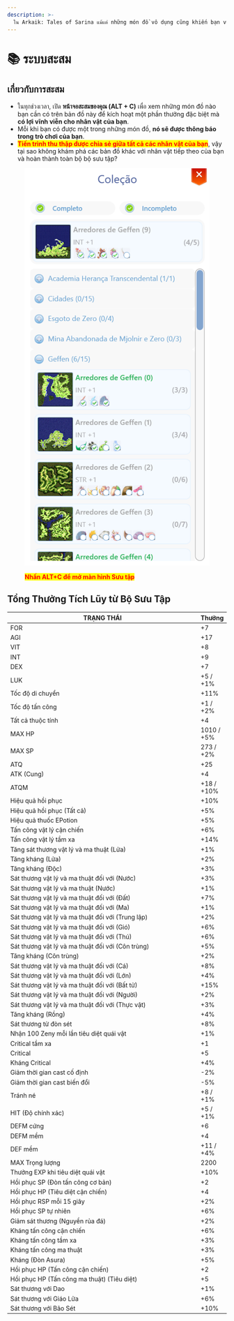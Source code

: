 ```yaml
---
description: >-
  ใน Arkaik: Tales of Sarina แม้แต่ những món đồ vô dụng cũng khiến bạn vui khi có được!
---
```


# 📚 ระบบสะสม

## **เกี่ยวกับการสะสม**

* ในทุกช่วงเวลา, เปิด **หน้าจอสะสมของคุณ (ALT + C)** เพื่อ xem những món đồ nào bạn cần có trên bản đồ này để kích hoạt một phần thưởng đặc biệt mà **có lợi vĩnh viễn cho nhân vật của bạn**.
* Mỗi khi bạn có được một trong những món đồ, **nó sẽ được thông báo trong trò chơi của bạn**.
* <mark style="color:red;">**Tiến trình thu thập được chia sẻ giữa tất cả các nhân vật của bạn**</mark>, vậy tại sao không khám phá các bản đồ khác với nhân vật tiếp theo của bạn và hoàn thành toàn bộ bộ sưu tập?

<figure><img src="../.gitbook/assets/Cole2 (1).png" alt=""><figcaption><p><mark style="color:red;"><strong>Nhấn ALT+C để mở màn hình Sưu tập</strong></mark></p></figcaption></figure>

## **Tổng Thưởng Tích Lũy từ Bộ Sưu Tập**

<table><thead><tr><th width="479">TRẠNG THÁI</th><th>Thưởng</th></tr></thead><tbody><tr><td>FOR</td><td>+7</td></tr><tr><td>AGI</td><td>+17</td></tr><tr><td>VIT</td><td>+8</td></tr><tr><td>INT</td><td>+9</td></tr><tr><td>DEX</td><td>+7</td></tr><tr><td>LUK</td><td>+5  / +1%</td></tr><tr><td>Tốc độ di chuyển</td><td>+11%</td></tr><tr><td>Tốc độ tấn công</td><td>+1  / +2%</td></tr><tr><td>Tất cả thuộc tính</td><td>+4</td></tr><tr><td>MAX HP</td><td>1010 / +5%</td></tr><tr><td>MAX SP</td><td>273 / +2%</td></tr><tr><td>ATQ</td><td>+25</td></tr><tr><td>ATK (Cung)</td><td>+4</td></tr><tr><td>ATQM</td><td>+18 / +10%</td></tr><tr><td>Hiệu quả hồi phục</td><td>+10%</td></tr><tr><td>Hiệu quả hồi phục (Tất cả)</td><td>+5%</td></tr><tr><td>Hiệu quả thuốc EPotion</td><td>+5%</td></tr><tr><td>Tấn công vật lý cận chiến</td><td>+6%</td></tr><tr><td>Tấn công vật lý tầm xa</td><td>+14%</td></tr><tr><td>Tăng sát thương vật lý và ma thuật (Lửa)</td><td>+1%</td></tr><tr><td>Tăng kháng (Lửa)</td><td>+2%</td></tr><tr><td>Tăng kháng (Độc)</td><td>+3%</td></tr><tr><td>Sát thương vật lý và ma thuật đối với (Nước)</td><td>+3%</td></tr><tr><td>Sát thương vật lý và ma thuật (Nước)</td><td>+1%</td></tr><tr><td>Sát thương vật lý và ma thuật đối với (Đất)</td><td>+7%</td></tr><tr><td>Sát thương vật lý và ma thuật đối với (Ma)</td><td>+1%</td></tr><tr><td>Sát thương vật lý và ma thuật đối với (Trung lập)</td><td>+2%</td></tr><tr><td>Sát thương vật lý và ma thuật đối với (Gió)</td><td>+6%</td></tr><tr><td>Sát thương vật lý và ma thuật đối với (Thú)</td><td>+6%</td></tr><tr><td>Sát thương vật lý và ma thuật đối với (Côn trùng)</td><td>+5%</td></tr><tr><td>Tăng kháng (Côn trùng)</td><td>+2%</td></tr><tr><td>Sát thương vật lý và ma thuật đối với (Cá)</td><td>+8%</td></tr><tr><td>Sát thương vật lý và ma thuật đối với (Lớn)</td><td>+4%</td></tr><tr><td>Sát thương vật lý và ma thuật đối với (Bất tử)</td><td>+15%</td></tr><tr><td>Sát thương vật lý và ma thuật đối với (Người)</td><td>+2%</td></tr><tr><td>Sát thương vật lý và ma thuật đối với (Thực vật)</td><td>+3%</td></tr><tr><td>Tăng kháng (Rồng)</td><td>+4%</td></tr><tr><td>Sát thương từ đòn sét</td><td>+8%</td></tr><tr><td>Nhận 100 Zeny mỗi lần tiêu diệt quái vật</td><td>+1%</td></tr><tr><td>Critical tầm xa</td><td>+1</td></tr><tr><td>Critical</td><td>+5</td></tr><tr><td>Kháng Critical</td><td>+4%</td></tr><tr><td>Giảm thời gian cast cố định</td><td>-2%</td></tr><tr><td>Giảm thời gian cast biến đổi</td><td>-5%</td></tr><tr><td>Tránh né</td><td>+8 / +1%</td></tr><tr><td>HIT (Độ chính xác)</td><td>+5 / +1%</td></tr><tr><td>DEFM cứng</td><td>+6</td></tr><tr><td>DEFM mềm</td><td>+4</td></tr><tr><td>DEF mềm</td><td>+11 / +4%</td></tr><tr><td>MAX Trọng lượng</td><td>2200</td></tr><tr><td>Thưởng EXP khi tiêu diệt quái vật</td><td>+10%</td></tr><tr><td>Hồi phục SP (Đòn tấn công cơ bản)</td><td>+2</td></tr><tr><td>Hồi phục HP (Tiêu diệt cận chiến)</td><td>+4</td></tr><tr><td>Hồi phục RSP mỗi 15 giây</td><td>+2%</td></tr><tr><td>Hồi phục SP tự nhiên</td><td>+6%</td></tr><tr><td>Giảm sát thương (Nguyền rủa đá)</td><td>+2%</td></tr><tr><td>Kháng tấn công cận chiến</td><td>+6%</td></tr><tr><td>Kháng tấn công tầm xa</td><td>+3%</td></tr><tr><td>Kháng tấn công ma thuật</td><td>+3%</td></tr><tr><td>Kháng (Đòn Asura)</td><td>+5%</td></tr><tr><td>Hồi phục HP (Tấn công cận chiến)</td><td>+2</td></tr><tr><td>Hồi phục HP (Tấn công ma thuật) (Tiêu diệt)</td><td>+5</td></tr><tr><td>Sát thương với Dao</td><td>+1%</td></tr><tr><td>Sát thương với Giáo Lửa</td><td>+6%</td></tr><tr><td>Sát thương với Bão Sét</td><td>+10%</td></tr></tbody></table>